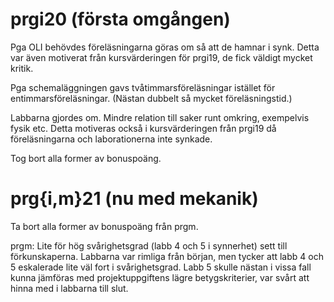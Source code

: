 # prgi20 (första omgången)

Pga OLI behövdes föreläsningarna göras om så att de hamnar i synk. Detta var 
även motiverat från kursvärderingen för prgi19, de fick väldigt mycket kritik.

Pga schemaläggningen gavs tvåtimmarsföreläsningar istället för 
entimmarsföreläsningar. (Nästan dubbelt så mycket föreläsningstid.)

Labbarna gjordes om. Mindre relation till saker runt omkring, exempelvis fysik 
etc. Detta motiveras också i kursvärderingen från prgi19 då föreläsningarna och 
laborationerna inte synkade.

Tog bort alla former av bonuspoäng.


# prg{i,m}21 (nu med mekanik)

Ta bort alla former av bonuspoäng från prgm.

prgm: Lite för hög svårighetsgrad (labb 4 och 5 i synnerhet) sett till 
förkunskaperna. Labbarna var rimliga från början, men tycker att labb 4 och 5 
eskalerade lite väl fort i svårighetsgrad. Labb 5 skulle nästan i vissa fall 
kunna jämföras med projektuppgiftens lägre betygskriterier, var svårt att hinna 
med i labbarna till slut.
